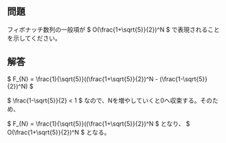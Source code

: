 <script>
window.MathJax = {tex: {inlineMath: [['$', '$'] ],displayMath: [ ['$$','$$'], ["\\[","\\]"] ],autoload: {color: [],colorv2: ['color']},packages: {'[+]': ['noerrors']}},options: {ignoreHtmlClass: 'tex2jax_ignore',processHtmlClass: 'tex2jax_process'},loader: {load: ['input/asciimath', '[tex]/noerrors']}};
</script>
<script src="https://cdn.jsdelivr.net/npm/mathjax@3/es5/tex-mml-chtml.js" id="MathJax-script">
</script>

## 問題
フィボナッチ数列の一般項が $ O(\frac{1+\sqrt{5}}{2})^N $
で表現されることを示してください。

## 解答

$ F_{N} = \frac{1}{\sqrt{5}}((\frac{1+\sqrt{5}}{2})^N - (\frac{1-\sqrt{5}}{2})^N) $

$ \frac{1-\sqrt{5}}{2} < 1 $
なので、Nを増やしていくと0へ収束する。そのため、

$ F_{N} = \frac{1}{\sqrt{5}}((\frac{1+\sqrt{5}}{2})^N $
となり、 $ O(\frac{1+\sqrt{5}}{2})^N  $ となる。